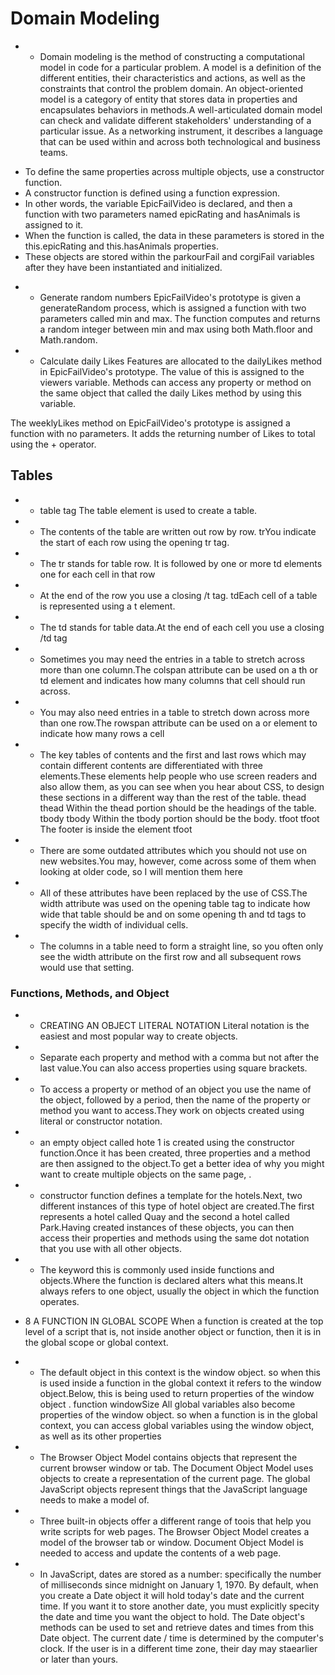 # Domain Modeling

* * Domain modeling is the method of constructing a computational model in code for a particular problem. A model is a definition of the different entities, their characteristics and actions, as well as the constraints that control the problem domain. An object-oriented model is a category of entity that stores data in properties and encapsulates behaviors in methods.A well-articulated domain model can check and validate different stakeholders' understanding of a particular issue. As a networking instrument, it describes a language that can be used within and across both technological and business teams.

- To define the same properties across multiple objects, use a constructor function.
- A constructor function is defined using a function expression.
- In other words, the variable EpicFailVideo is declared, and then a function with two parameters named epicRating and hasAnimals is assigned to it.
- When the function is called, the data in these parameters is stored in the this.epicRating and this.hasAnimals properties.
- These objects are stored within the parkourFail and corgiFail variables after they have been instantiated and initialized.


* * Generate random numbers
EpicFailVideo's prototype is given a generateRandom process, which is assigned a function with two parameters called min and max. The function computes and returns a random integer between min and max using both Math.floor and Math.random.

* * Calculate daily Likes
Features are allocated to the dailyLikes method in EpicFailVideo's prototype. The value of this is assigned to the viewers variable. Methods can access any property or method on the same object that called the daily Likes method by using this variable.


The weeklyLikes method on EpicFailVideo's prototype is assigned a function with no parameters. It adds the returning number of Likes to total using the + operator.

## Tables
* * table tag The table element is used to create a table.
* * The contents of the table are written out row by row. trYou indicate the start of each row using the opening tr tag.

* * The tr stands for table row. It is followed by one or more  td elements one for each cell  in that row

* * At the end of the row you use a closing /t tag. tdEach cell of a table is represented using a t element.
* * The td stands for table data.At the end of each cell you use a closing /td tag


* * Sometimes you may need the entries in a table to stretch across more than one column.The colspan attribute can be used on a th or td element and indicates how many columns that cell should run across.

* * You may also need entries in a table to stretch down across more than one row.The rowspan attribute can be used on a or element to indicate how many rows a cell
* * The key tables of contents and the first and last rows which may contain different contents are differentiated with three elements.These elements help people who use screen readers and also allow them, as you can see when you hear about CSS, to design these sections in a different way than the rest of the table. thead thead Within the thead portion should be the headings of the table. tbody tbody Within the tbody portion should be the body. tfoot tfoot The footer is inside the element tfoot

* * There are some outdated attributes which you should not use on new websites.You may, however, come across some of them when looking at older code, so I will mention them here

* * All of these attributes have  been replaced by the use of CSS.The width attribute was used on the opening table tag to indicate how wide that table should be and on some opening th and td tags to specify the width of individual cells.
* * The columns in a table need to form a straight line, so you often only see the width attribute on the first row and all subsequent rows would use that setting.


### Functions, Methods, and Object
* * CREATING AN OBJECT LITERAL NOTATION Literal notation is the easiest and most popular way to create objects.
* * Separate each property and method with a comma but not after the last value.You can also access properties using square brackets.
* * To access a property or method of an object you use the name of the object, followed by a period, then the name of the property or method you want to access.They work on objects created using literal or constructor notation.
* * an empty object called hote 1 is created using the constructor function.Once it has been created, three properties and a method are then assigned to the object.To get a better idea of why you might want to create multiple objects on the same page, .
* * constructor function defines a template for the hotels.Next, two different instances of this type of hotel object are created.The first represents a hotel called Quay and the second a hotel called Park.Having created instances of these objects, you can then access their properties and methods using the same dot notation that you use with all other objects.


* * The keyword this is commonly used inside functions and objects.Where the function is declared alters what this means.It always refers to one object, usually the object in which the function operates.
* 8 A FUNCTION IN GLOBAL SCOPE  When a function is created at the top level of a script that is, not inside another object or function, then it is in the global scope or global context.
* * The default object in this context is the window object. so when this is used inside a function in the global context it refers to the window object.Below, this is being used to return properties of the  window object . function windowSize All global variables also become properties of the window object. so when a function is in the global context, you can access global variables using the window object, as well as its other properties

* * The Browser Object Model contains  objects that represent the current  browser window or tab. The Document Object Model uses  objects to create a representation of the current page. The global JavaScript objects  represent things that the JavaScript language needs to make a model of.
* * Three built-in objects offer a different range of toois that help you write scripts for web pages. The Browser Object Model creates a model of the browser tab or window. Document Object Model is needed to access and update the contents of a web page.
* * In JavaScript, dates are stored as a number: specifically the number of milliseconds since midnight on January 1, 1970. By default, when you create a Date object it will hold today's date and the current time. If you want it to store another date, you must explicitly specity the date and time you want the object to hold. The Date object's methods can be used to set and retrieve dates and times from this Date object. The current date / time is determined by the computer's clock. If the user is in a different time zone, their day may staearlier or later than yours.